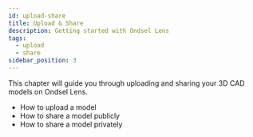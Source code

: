 ```yaml
---
id: upload-share
title: Upload & Share
description: Getting started with Ondsel Lens
tags:
  - upload
  - share
sidebar_position: 3
---
```


This chapter will guide you through uploading and sharing your 3D CAD models
on Ondsel Lens.

- How to upload a model
- How to share a model publicly
- How to share a model privately